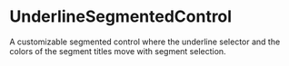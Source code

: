 # UnderlineSegmentedControl
A customizable segmented control where the underline selector and the colors of the segment titles move with segment selection.
